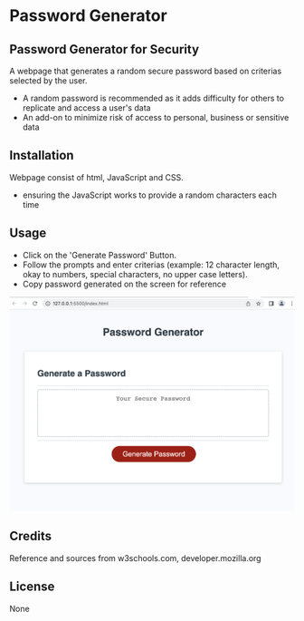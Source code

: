 # Password Generator

## Password Generator for Security

A webpage that generates a random secure password based on criterias selected by the user. 
- A random password is recommended as it adds difficulty for others to replicate and access a user's data
- An add-on to minimize risk of access to personal, business or sensitive data 

## Installation

Webpage consist of html, JavaScript and CSS. 
- ensuring the JavaScript works to provide a random characters each time

## Usage

- Click on the 'Generate Password' Button. 
- Follow the prompts and enter criterias (example: 12 character length, okay to numbers, special characters, no upper case letters).
- Copy password generated on the screen for reference

![Screen shot of password generator](./Assets/Images/screen-shot-passwordgen.png "Screen shot")

## Credits
Reference and sources from w3schools.com, developer.mozilla.org

## License

None
